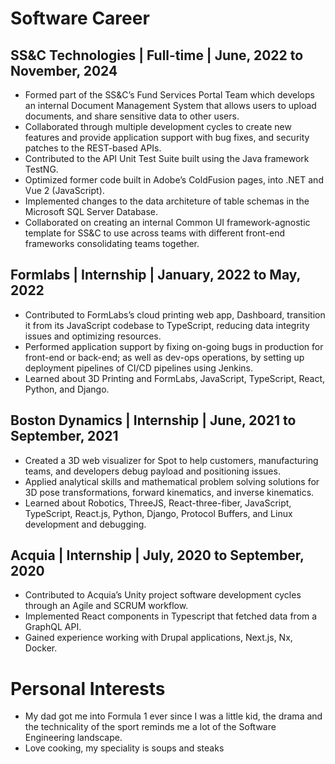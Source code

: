 # Software Career

## SS&C Technologies | Full-time | June, 2022 to November, 2024
- Formed part of the SS&C’s Fund Services Portal Team which develops an internal Document Management System
that allows users to upload documents, and share sensitive data to other users.
- Collaborated through multiple development cycles to create new features and provide application support with bug
fixes, and security patches to the REST-based APIs.
- Contributed to the API Unit Test Suite built using the Java framework TestNG.
- Optimized former code built in Adobe’s ColdFusion pages, into .NET and Vue 2 (JavaScript).
- Implemented changes to the data architeture of table schemas in the Microsoft SQL Server Database.
- Collaborated on creating an internal Common UI framework-agnostic template for SS&C to use across teams with
different front-end frameworks consolidating teams together.


## Formlabs | Internship | January, 2022 to May, 2022
- Contributed to FormLabs’s cloud printing web app, Dashboard, transition it from its JavaScript codebase to
TypeScript, reducing data integrity issues and optimizing resources.
- Performed application support by fixing on-going bugs in production for front-end or back-end; as well as dev-ops
operations, by setting up deployment pipelines of CI/CD pipelines using Jenkins.
- Learned about 3D Printing and FormLabs, JavaScript, TypeScript, React, Python, and Django.

## Boston Dynamics | Internship | June, 2021 to September, 2021
- Created a 3D web visualizer for Spot to help customers, manufacturing teams, and developers debug payload and
positioning issues.
- Applied analytical skills and mathematical problem solving solutions for 3D pose transformations, forward
kinematics, and inverse kinematics.
- Learned about Robotics, ThreeJS, React-three-fiber, JavaScript, TypeScript, React.js, Python, Django, Protocol
Buffers, and Linux development and debugging.

## Acquia | Internship | July, 2020 to September, 2020
- Contributed to Acquia’s Unity project software development cycles through an Agile and SCRUM workflow.
- Implemented React components in Typescript that fetched data from a GraphQL API.
- Gained experience working with Drupal applications, Next.js, Nx, Docker.

# Personal Interests
- My dad got me into Formula 1 ever since I was a little kid, the drama and the technicality of the sport reminds me a lot of the Software Engineering landscape.
- Love cooking, my speciality is soups and steaks

